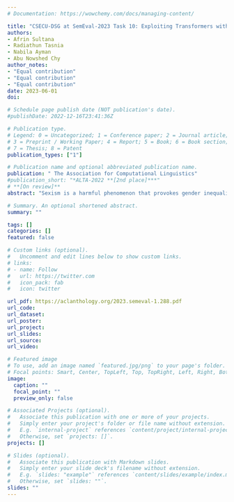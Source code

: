 ```yaml
---
# Documentation: https://wowchemy.com/docs/managing-content/

title: "CSECU-DSG at SemEval-2023 Task 10: Exploiting Transformers with Stacked LSTM for the Explainable Detection of Online Sexism"
authors:
- Afrin Sultana 
- Radiathun Tasnia
- Nabila Ayman
- Abu Nowshed Chy 
author_notes:
- "Equal contribution"
- "Equal contribution"
- "Equal contribution"
date: 2023-06-01
doi: 

# Schedule page publish date (NOT publication's date).
#publishDate: 2022-12-16T23:41:36Z

# Publication type.
# Legend: 0 = Uncategorized; 1 = Conference paper; 2 = Journal article;
# 3 = Preprint / Working Paper; 4 = Report; 5 = Book; 6 = Book section;
# 7 = Thesis; 8 = Patent
publication_types: ["1"]

# Publication name and optional abbreviated publication name.
publication: " The Association for Computational Linguistics"
#publication_short: "*ALTA-2022 **[2nd place]***"
# **[On review]**
abstract: "Sexism is a harmful phenomenon that provokes gender inequalities and social imbalances. The expanding application of sexist content on social media platforms creates an unwelcoming and discomforting environment for many users. The implication of sexism is a multi-faceted subject as it can be integrated with other categories of discrimination. Binary classification tools are frequently employed to identify sexist content, but most of them provide extensive, generic categories with no further insights. SemEval-2023 introduced the Explainable Detection of Online Sexism (EDOS) task that emphasizes detecting and explaining the category of sexist content. The content of this paper details our involvement in this task where we present a neural network architecture employing document embeddings from a fine-tuned transformer-based model into stacked long short-term memory (LSTM) and a fully connected linear (FCL) layer. Our proposed methodology obtained an F1 score of 0.8218 (ranked 51st) in Task A. It achieved an F1 score of 0.5986 (ranked 40th) and 0.4419 (ranked 28th) in Tasks B and C, respectively."

# Summary. An optional shortened abstract.
summary: ""

tags: []
categories: []
featured: false

# Custom links (optional).
#   Uncomment and edit lines below to show custom links.
# links:
# - name: Follow
#   url: https://twitter.com
#   icon_pack: fab
#   icon: twitter

url_pdf: https://aclanthology.org/2023.semeval-1.288.pdf
url_code:
url_dataset:
url_poster:
url_project:
url_slides:
url_source:
url_video:

# Featured image
# To use, add an image named `featured.jpg/png` to your page's folder. 
# Focal points: Smart, Center, TopLeft, Top, TopRight, Left, Right, BottomLeft, Bottom, BottomRight.
image:
  caption: ""
  focal_point: ""
  preview_only: false

# Associated Projects (optional).
#   Associate this publication with one or more of your projects.
#   Simply enter your project's folder or file name without extension.
#   E.g. `internal-project` references `content/project/internal-project/index.md`.
#   Otherwise, set `projects: []`.
projects: []

# Slides (optional).
#   Associate this publication with Markdown slides.
#   Simply enter your slide deck's filename without extension.
#   E.g. `slides: "example"` references `content/slides/example/index.md`.
#   Otherwise, set `slides: ""`.
slides: ""
---
```

